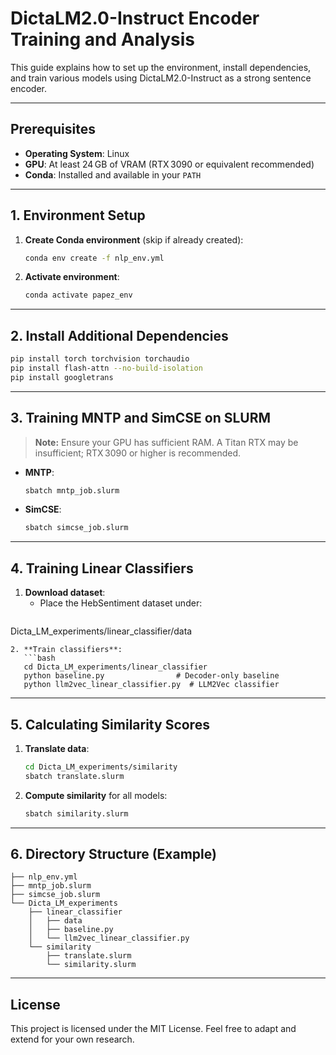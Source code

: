 # DictaLM2.0-Instruct Encoder Training and Analysis

This guide explains how to set up the environment, install dependencies, and train various models using DictaLM2.0-Instruct as a strong sentence encoder.

---

## Prerequisites

- **Operating System**: Linux
- **GPU**: At least 24 GB of VRAM (RTX 3090 or equivalent recommended)
- **Conda**: Installed and available in your `PATH`

---

## 1. Environment Setup

1. **Create Conda environment** (skip if already created):
   ```bash
   conda env create -f nlp_env.yml
   ```
2. **Activate environment**:
   ```bash
   conda activate papez_env
   ```

---

## 2. Install Additional Dependencies

```bash
pip install torch torchvision torchaudio
pip install flash-attn --no-build-isolation
pip install googletrans
```

---

## 3. Training MNTP and SimCSE on SLURM

> **Note:** Ensure your GPU has sufficient RAM. A Titan RTX may be insufficient; RTX 3090 or higher is recommended.

- **MNTP**:
  ```bash
  sbatch mntp_job.slurm
  ```

- **SimCSE**:
  ```bash
  sbatch simcse_job.slurm
  ```

---

## 4. Training Linear Classifiers

1. **Download dataset**:
   - Place the HebSentiment dataset under:
     ```
Dicta_LM_experiments/linear_classifier/data
```  
2. **Train classifiers**:
   ```bash
   cd Dicta_LM_experiments/linear_classifier
   python baseline.py                # Decoder-only baseline
   python llm2vec_linear_classifier.py  # LLM2Vec classifier
   ```

---

## 5. Calculating Similarity Scores

1. **Translate data**:
   ```bash
   cd Dicta_LM_experiments/similarity
   sbatch translate.slurm
   ```

2. **Compute similarity** for all models:
   ```bash
   sbatch similarity.slurm
   ```

---

## 6. Directory Structure (Example)

```
├── nlp_env.yml
├── mntp_job.slurm
├── simcse_job.slurm
└── Dicta_LM_experiments
    ├── linear_classifier
    │   ├── data
    │   ├── baseline.py
    │   └── llm2vec_linear_classifier.py
    └── similarity
        ├── translate.slurm
        └── similarity.slurm
```

---

## License

This project is licensed under the MIT License. Feel free to adapt and extend for your own research.

